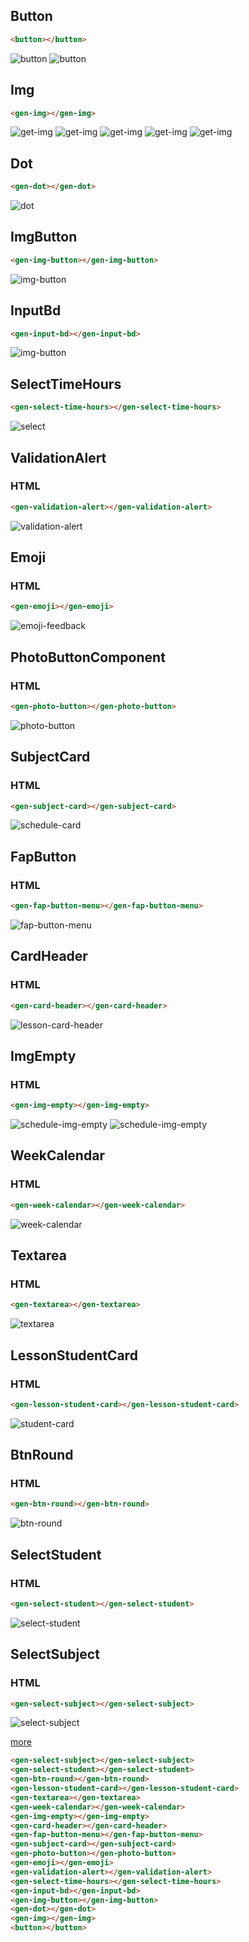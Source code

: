 ## Button
```html
<button></button>
```
![button](./demo/my-components/button.png)
![button](./demo/my-components/button2.png)

## Img
```html
<gen-img></gen-img>
```
![get-img](./demo/my-components/get-img.png)
![get-img](./demo/my-components/get-img2.png)
![get-img](./demo/my-components/get-img-3.png)
![get-img](./demo/my-components/get-img-4.png)
![get-img](./demo/my-components/get-img-5.png)

## Dot
```html
<gen-dot></gen-dot>
```
![dot](./demo/my-components/dot.png)

## ImgButton
```html
<gen-img-button></gen-img-button>
```
![img-button](./demo/my-components/img-button.png)

## InputBd
```html
<gen-input-bd></gen-input-bd>
```
![img-button](./demo/my-components/InputBd.png)

## SelectTimeHours
```html
<gen-select-time-hours></gen-select-time-hours>
```
![select](./demo/my-components/select.png)


## ValidationAlert
### HTML
```html
<gen-validation-alert></gen-validation-alert>
```
![validation-alert](./demo/my-components/validation-alert.png)

## Emoji
### HTML
```html
<gen-emoji></gen-emoji>
```
![emoji-feedback](./demo/my-components/emoji-feedback.png)

## PhotoButtonComponent
### HTML
```html
<gen-photo-button></gen-photo-button>
```
![photo-button](./demo/my-components/photo-button.png)

## SubjectCard
### HTML
```html
<gen-subject-card></gen-subject-card>
```
![schedule-card](./demo/my-components/schedule-card.png)

## FapButton
### HTML
```html
<gen-fap-button-menu></gen-fap-button-menu>
```
![fap-button-menu](./demo/my-components/fap-button-menu.png)

## CardHeader
### HTML
```html
<gen-card-header></gen-card-header>
```
![lesson-card-header](./demo/my-components/lesson-card-header.png)

## ImgEmpty
### HTML
```html
<gen-img-empty></gen-img-empty>
```
![schedule-img-empty](./demo/my-components/schedule-img-empty.png)
![schedule-img-empty](./demo/my-components/schedule-img-empty-2.png)

## WeekCalendar
### HTML
```html
<gen-week-calendar></gen-week-calendar>
```
![week-calendar](./demo/my-components/week-calendar.png)

## Textarea
### HTML
```html
<gen-textarea></gen-textarea>
```
![textarea](./demo/my-components/textarea.png)

## LessonStudentCard
### HTML
```html
<gen-lesson-student-card></gen-lesson-student-card>
```
![student-card](./demo/my-components/student-card.png)

## BtnRound
### HTML
```html
<gen-btn-round></gen-btn-round>
```
![btn-round](./demo/my-components/btn-round.png)

## SelectStudent
### HTML
```html
<gen-select-student></gen-select-student>
```
![select-student](./demo/my-components/select-student.png)

## SelectSubject
### HTML
```html
<gen-select-subject></gen-select-subject>
```
![select-subject](./demo/my-components/select-subject.png)

[more](COMPONENTS.md)

```html
<gen-select-subject></gen-select-subject>
<gen-select-student></gen-select-student>
<gen-btn-round></gen-btn-round>
<gen-lesson-student-card></gen-lesson-student-card>
<gen-textarea></gen-textarea>
<gen-week-calendar></gen-week-calendar>
<gen-img-empty></gen-img-empty>
<gen-card-header></gen-card-header>
<gen-fap-button-menu></gen-fap-button-menu>
<gen-subject-card></gen-subject-card>
<gen-photo-button></gen-photo-button>
<gen-emoji></gen-emoji>
<gen-validation-alert></gen-validation-alert>
<gen-select-time-hours></gen-select-time-hours>
<gen-input-bd></gen-input-bd>
<gen-img-button></gen-img-button>
<gen-dot></gen-dot>
<gen-img></gen-img>
<button></button>
```
